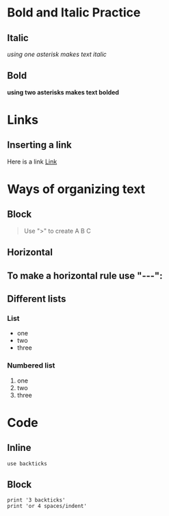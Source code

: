# Bold and Italic Practice
## Italic
*using one asterisk makes text italic*
## Bold
**using two asterisks makes text bolded**

# Links
## Inserting a link
Here is a link [Link](https://myxpan.github.io/cse15l-lab-reports/)

# Ways of organizing text
## Block
> Use ">" to create
> A
> B
> C

## Horizontal
To make a horizontal rule use "---":
---

## Different lists
### List
- one
- two
- three
### Numbered list
1. one
2. two
3. three

# Code
## Inline
`use backticks`

## Block
    print '3 backticks'
    print 'or 4 spaces/indent'
